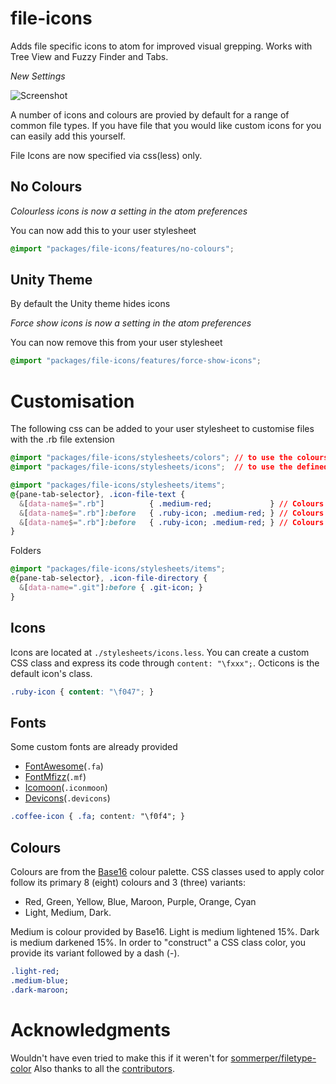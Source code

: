 # file-icons

Adds file specific icons to atom for improved visual grepping. Works with Tree View and Fuzzy Finder and Tabs.

*New Settings* 

![Screenshot](https://raw.githubusercontent.com/DanBrooker/file-icons/master/file-icons.png)

A number of icons and colours are provied by default for a range of common file types.
If you have file that you would like custom icons for you can easily add this yourself.

File Icons are now specified via css(less) only.

## No Colours

*Colourless icons is now a setting in the atom preferences*

You can now add this to your user stylesheet
```css
@import "packages/file-icons/features/no-colours";
```

## Unity Theme

By default the Unity theme hides icons

*Force show icons is now a setting in the atom preferences*

You can now remove this from your user stylesheet
```css
@import "packages/file-icons/features/force-show-icons";
```

# Customisation

The following css can be added to your user stylesheet to customise files with the .rb file extension

```css
@import "packages/file-icons/stylesheets/colors"; // to use the colours
@import "packages/file-icons/stylesheets/icons";  // to use the defined icons
```

```css
@import "packages/file-icons/stylesheets/items";
@{pane-tab-selector}, .icon-file-text {
  &[data-name$=".rb"]          { .medium-red;             } // Colours icon and filename
  &[data-name$=".rb"]:before   { .ruby-icon; .medium-red; } // Colours icon only
  &[data-name$=".rb"]:before   { .ruby-icon; .medium-red; } // Colours icon only
}
```

Folders
```css
@import "packages/file-icons/stylesheets/items";
@{pane-tab-selector}, .icon-file-directory {
  &[data-name=".git"]:before { .git-icon; }
}
```

## Icons
Icons are located at `./stylesheets/icons.less`. You can create a custom CSS class and express its code through `content: "\fxxx";`. Octicons is the default icon's class.

```css
.ruby-icon { content: "\f047"; }
```

## Fonts
Some custom fonts are already provided
* [FontAwesome](http://fortawesome.github.io/Font-Awesome/)(`.fa`)
* [FontMfizz](http://mfizz.com/oss/font-mfizz)(`.mf`)
* [Icomoon](http://icomoon.io)(`.iconmoon`)
* [Devicons](http://vorillaz.github.io/devicons/)(`.devicons`)

```css
.coffee-icon { .fa; content: "\f0f4"; }
```

## Colours

Colours are from the [Base16](https://github.com/chriskempson/base16) colour palette. CSS classes used to apply color follow its primary 8 (eight) colours and 3 (three) variants:

  * Red, Green, Yellow, Blue, Maroon, Purple, Orange, Cyan
  * Light, Medium, Dark.

Medium is colour provided by Base16. Light is medium lightened 15%. Dark is medium darkened 15%. In order to "construct" a CSS class color, you provide its variant followed by a dash (-).

```css
.light-red;
.medium-blue;
.dark-maroon;
```

# Acknowledgments

Wouldn't have even tried to make this if it weren't for [sommerper/filetype-color](https://github.com/sommerper/filetype-color)
Also thanks to all the [contributors](https://github.com/DanBrooker/file-icons/graphs/contributors).
